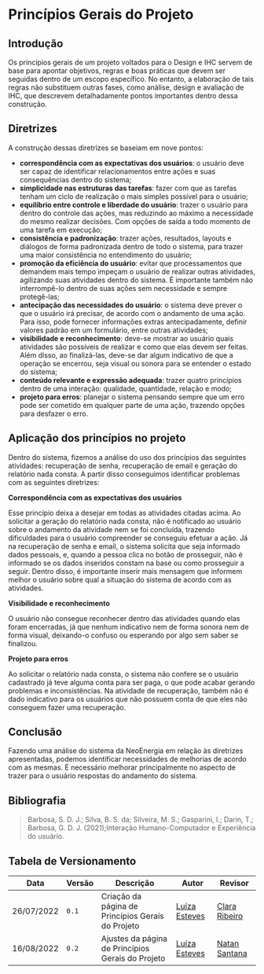 # Princípios Gerais do Projeto

## Introdução
Os princípios gerais de um projeto voltados para o Design e IHC servem de base para apontar objetivos, regras e boas práticas que devem ser seguidas dentro de um escopo específico. No entanto, a elaboração de tais regras não substituem outras fases, como análise, design e avaliação de IHC, que descrevem detalhadamente pontos importantes dentro dessa construção.

## Diretrizes

A construção dessas diretrizes se baseiam em nove pontos:

- **correspondência com as expectativas dos usuários**: o usuário deve ser capaz de identificar relacionamentos entre ações e suas consequências dentro do sistema;
- **simplicidade nas estruturas das tarefas**: fazer com que as tarefas tenham um ciclo de realização o mais simples possível para o usuário;
- **equilíbrio entre controle e liberdade do usuário**: trazer o usuário para dentro do controle das ações, mas reduzindo ao máximo a necessidade do mesmo realizar decisões. Com opções de saída a todo momento de uma tarefa em execução;
- **consistência e padronização**: trazer ações, resultados, layouts e diálogos de forma padronizada dentro de todo o sistema, para trazer uma maior consistência no entendimento do usuário;
- **promoção da eficiência do usuário**: evitar que processamentos que demandem mais tempo impeçam o usuário de realizar outras atividades, agilizando suas atividades dentro do sistema. É importante também não interrompê-lo dentro de suas ações sem necessidade e sempre protegê-las;
- **antecipação das necessidades do usuário**: o sistema deve prever o que o usuário irá precisar, de acordo com o andamento de uma ação. Para isso, pode fornecer informações extras antecipadamente, definir valores padrão em um formulário, entre outras atividades;
- **visibilidade e reconhecimento**: deve-se mostrar ao usuário quais atividades são possíveis de realizar e como que elas devem ser feitas. Além disso, ao finalizá-las, deve-se dar algum indicativo de que a operação se encerrou, seja visual ou sonora para se entender o estado do sistema;
- **conteúdo relevante e expressão adequada**: trazer quatro princípios dentro de uma interação: qualidade, quantidade, relação e modo;
- **projeto para erros**: planejar o sistema pensando sempre que um erro pode ser cometido em qualquer parte de uma ação, trazendo opções para desfazer o erro.

## Aplicação dos princípios no projeto

Dentro do sistema, fizemos a análise do uso dos princípios das seguintes atividades: recuperação de senha, recuperação de email e geração do relatório nada consta. A partir disso conseguimos identificar problemas com as seguintes diretrizes:

**Correspondência com as expectativas dos usuários**

Esse princípio deixa a desejar em todas as atividades citadas acima. Ao solicitar a geração do relatório nada consta, não é notificado ao usuário sobre o andamento da atividade nem se foi concluída, trazendo dificuldades para o usuário compreender se conseguiu efetuar a ação. Já na recuperação de senha e email, o sistema solicita que seja informado dados pessoais, e, quando a pessoa clica no botão de prosseguir, não é informado se os dados inseridos constam na base ou como prosseguir a seguir. Dentro disso, é importante inserir mais mensagem que informem melhor o usuário sobre qual a situação do sistema de acordo com as atividades.

**Visibilidade e reconhecimento**

O usuário não consegue reconhecer dentro das atividades quando elas foram encerradas, já que nenhum indicativo nem de forma sonora nem de forma visual, deixando-o confuso ou esperando por algo sem saber se finalizou.

**Projeto para erros**

Ao solicitar o relatório nada consta, o sistema não confere se o usuário cadastrado já teve alguma conta para ser paga, o que pode acabar gerando problemas e inconsistências. Na atividade de recuperação, também não é dado indicativo para os usuários que não possuem conta de que eles não conseguem fazer uma recuperação.

## Conclusão

Fazendo uma análise do sistema da NeoEnergia em relação às diretrizes apresentadas, podemos identificar necessidades de melhorias de acordo com as mesmas. É necessário melhorar principalmente no aspecto de trazer para o usuário respostas do andamento do sistema.

## Bibliografia
> Barbosa, S. D. J.; Silva, B. S. da; Silveira, M. S.; Gasparini, I.; Darin, T.; Barbosa, G. D. J. (2021);Interação Humano-Computador e Experiência do usuário.

## Tabela de Versionamento
| Data | Versão | Descrição | Autor | Revisor |
| ---- | ------ | --------- | ----- | ------- |
| 26/07/2022 | `0.1`  | Criação da página de Princípios Gerais do Projeto | [Luíza Esteves](https://github.com/luiza-esteves) | [Clara Ribeiro](https://github.com/clara-ribeiro)
| 16/08/2022 | `0.2`  | Ajustes da página de Princípios Gerais do Projeto | [Luíza Esteves](https://github.com/luiza-esteves) | [Natan Santana](https://github.com/Neitan2001)